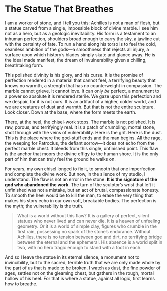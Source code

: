 # The Statue That Breathes

I am a worker of stone, and I tell you this: Achilles is not a man of flesh, but a statue carved from a single, impossible block of divine marble. I see him not as a hero, but as a geologic inevitability. His form is a testament to an inhuman perfection, shoulders broad enough to carry the sky, a jawline cut with the certainty of fate. To run a hand along his torso is to feel the cold, seamless ambition of the gods—a smoothness that rejects all injury, a surface upon which history’s blades simply skate and glance away. He is the ideal made manifest, the dream of invulnerability given a chilling, breathtaking form.

This polished divinity is his glory, and his curse. It is the promise of perfection rendered in a material that cannot feel, a terrifying beauty that knows no warmth, a strength that has no counterweight in compassion. The marble cannot grieve. It cannot love. It can only *be* perfect, a monument to a power so absolute it is rendered sterile. We gaze upon this perfection and we despair, for it is not ours. It is an artifact of a higher, colder world, and we are creatures of dust and warmth. But that is not the entire sculpture. Look closer. Down at the base, where the form meets the earth.

There, at the heel, the chisel-work stops. The marble is not polished. It is raw, porous, and terrifyingly real. It is a patch of crumbling, mortal stone, shot through with the veins of vulnerability. Here is the grit. Here is the dust. This is the place where the god-stuff ends and the man begins. All the rage, the weeping for Patroclus, the defiant sorrow—it does not echo from the perfect marble chest. It bleeds from this single, unfinished point. This flaw is the anchor that moors the divine effigy to the human shore. It is the only part of him that can truly feel the ground he walks on.

For years, my own chisel longed to fix it, to smooth that one imperfection and complete the divine work. But now, in the silence of my studio, I understand. The flaw is not an error in the stone. **It is the signature of the god who abandoned the work.** The turn of the sculptor’s wrist that left it unfinished was not a mistake, but an act of brutal, compassionate honesty. To smooth the heel would be to kill the man, to erase the very thing that makes his story echo in our own soft, breakable bodies. The perfection is the myth; the vulnerability is the truth.

> What is a world without this flaw? It is a gallery of perfect, silent statues who never lived and can never die. It is a heaven of unfeeling geometry. Or it is a world of simple clay, figures who crumble in the first rain, possessing no spark of the stone’s endurance. Without Achilles, there is no tension between god and dirt, no terrifying bridge between the eternal and the ephemeral. His absence is a world split in two, with no hero tragic enough to stand with a foot in each.

And so I leave the statue in its eternal silence, a monument not to invincibility, but to the sacred, terrible truth that we are only made whole by the part of us that is made to be broken. I watch as dust, the fine powder of ages, settles not on the gleaming chest, but gathers in the rough, mortal hollow of his heel. For that is where a statue, against all logic, first learns how to breathe.